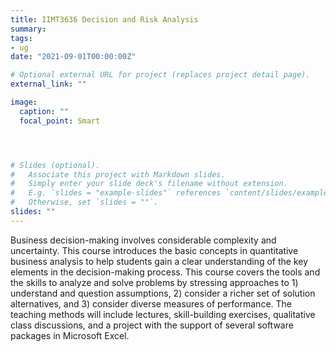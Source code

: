 ```yaml
---
title: IIMT3636 Decision and Risk Analysis
summary:
tags:
- ug
date: "2021-09-01T00:00:00Z"

# Optional external URL for project (replaces project detail page).
external_link: ""

image:
  caption: ""
  focal_point: Smart




# Slides (optional).
#   Associate this project with Markdown slides.
#   Simply enter your slide deck's filename without extension.
#   E.g. `slides = "example-slides"` references `content/slides/example-slides.md`.
#   Otherwise, set `slides = ""`.
slides: ""
---
```


Business decision-making involves considerable complexity and uncertainty. This course introduces
the basic concepts in quantitative business analysis to help students gain a clear understanding of the
key elements in the decision-making process. This course covers the tools and the skills to analyze and
solve problems by stressing approaches to 1) understand and question assumptions, 2) consider a
richer set of solution alternatives, and 3) consider diverse measures of performance. The teaching
methods will include lectures, skill-building exercises, qualitative class discussions, and a project with the support of several software packages in Microsoft Excel.
